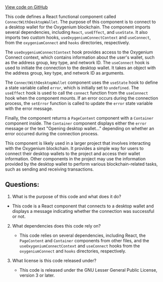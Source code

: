 [View code on GitHub](https://github.com/oxygenium/oxygenium-web3/packages/web3-react/src/components/ConnectModal/ConnectWithDesktopWallet.tsx)

This code defines a React functional component called `ConnectWithDesktopWallet`. The purpose of this component is to connect to a desktop wallet for the Oxygenium blockchain. The component imports several dependencies, including `React`, `useEffect`, and `useState`. It also imports two custom hooks, `useOxygeniumConnectContext` and `useConnect`, from the `oxygeniumConnect` and `hooks` directories, respectively.

The `useOxygeniumConnectContext` hook provides access to the Oxygenium Connect context, which contains information about the user's wallet, such as the address group, key type, and network ID. The `useConnect` hook is used to initiate the connection to the desktop wallet. It takes an object with the address group, key type, and network ID as arguments.

The `ConnectWithDesktopWallet` component uses the `useState` hook to define a state variable called `error`, which is initially set to `undefined`. The `useEffect` hook is used to call the `connect` function from the `useConnect` hook when the component mounts. If an error occurs during the connection process, the `setError` function is called to update the `error` state variable with the error message.

Finally, the component returns a `PageContent` component with a `Container` component inside. The `Container` component displays either the `error` message or the text "Opening desktop wallet..." depending on whether an error occurred during the connection process.

This component is likely used in a larger project that involves interacting with the Oxygenium blockchain. It provides a simple way for users to connect their desktop wallets to the project and access their wallet information. Other components in the project may use the information provided by the desktop wallet to perform various blockchain-related tasks, such as sending and receiving transactions.
## Questions: 
 1. What is the purpose of this code and what does it do?
   - This code is a React component that connects to a desktop wallet and displays a message indicating whether the connection was successful or not.

2. What dependencies does this code rely on?
   - This code relies on several dependencies, including React, the `PageContent` and `Container` components from other files, and the `useOxygeniumConnectContext` and `useConnect` hooks from the `oxygeniumConnect` and `hooks` directories, respectively.

3. What license is this code released under?
   - This code is released under the GNU Lesser General Public License, version 3 or later.